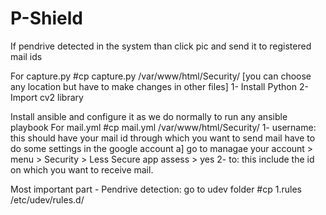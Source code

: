 # P-Shield
If pendrive detected in the system than click pic and send it to registered mail ids

For capture.py 
#cp capture.py /var/www/html/Security/   [you can choose any location but have to make changes in other files]
1- Install Python 
2- Import cv2 library

Install ansible and configure it as we do normally to run any ansible playbook
For mail.yml
#cp mail.yml /var/www/html/Security/
1- username: this should have your mail id through which you want to send mail
   have to do some settings in the google account
   a] go to managae your account > menu > Security > Less Secure app assess > yes
2- to: this include the id on which you want to receive mail.

Most important part - Pendrive detection:
go to udev folder
#cp 1.rules /etc/udev/rules.d/
